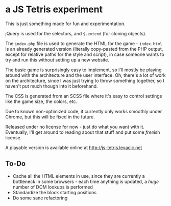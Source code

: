 a JS Tetris experiment
==========================

This is just something made for fun and experimentation.

jQuery is used for the selectors, and `$.extend` (for cloning objects).

The `index.php` file is used to generate the HTML for the game - `index.html` is
an already generated version (literally copy-pasted from the PHP output, except
for relative paths for the style and script), in case someone wants to try and
run this without setting up a new website.

The basic game is surprisingly easy to implement, so I'll mostly be playing
around with the architecture and the user interface. Oh, there's a lot of work
on the architecture, since I was just trying to throw something together, so I
haven't put much though into it beforehand.

The CSS is generated from an SCSS file where it's easy to control settings like
the game size, the colors, etc.

Due to known non-optimized code, it currently only works smoothly under Chrome,
but this will be fixed in the future.

Released under no license for now - just do what you want with it. Eventually,
I'll get around to reading about that stuff and put some *free*ish license.

A playable version is available online at http://js-tetris.levacic.net


To-Do
-----

* Cache all the HTML elements in use, since they are currently a bottleneck in
  some browsers - each time anything is updated, a *huge* number of DOM lookups
  is performed
* Standardize the block starting positions
* Do some sane refactoring
